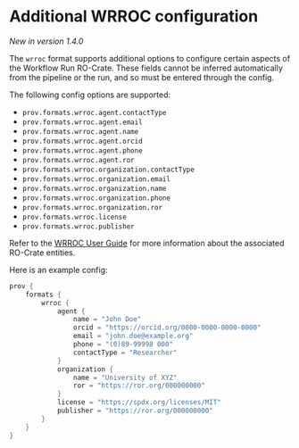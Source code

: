 # Additional WRROC configuration

*New in version 1.4.0*

The `wrroc` format supports additional options to configure certain aspects of the Workflow Run RO-Crate. These fields cannot be inferred automatically from the pipeline or the run, and so must be entered through the config.

The following config options are supported:

- `prov.formats.wrroc.agent.contactType`
- `prov.formats.wrroc.agent.email`
- `prov.formats.wrroc.agent.name`
- `prov.formats.wrroc.agent.orcid`
- `prov.formats.wrroc.agent.phone`
- `prov.formats.wrroc.agent.ror`
- `prov.formats.wrroc.organization.contactType`
- `prov.formats.wrroc.organization.email`
- `prov.formats.wrroc.organization.name`
- `prov.formats.wrroc.organization.phone`
- `prov.formats.wrroc.organization.ror`
- `prov.formats.wrroc.license`
- `prov.formats.wrroc.publisher`

Refer to the [WRROC User Guide](https://www.researchobject.org/workflow-run-crate/) for more information about the associated RO-Crate entities.

Here is an example config:

```groovy
prov {
    formats {
        wrroc {
            agent {
                name = "John Doe"
                orcid = "https://orcid.org/0000-0000-0000-0000"
                email = "john.doe@example.org"
                phone = "(0)89-99998 000"
                contactType = "Researcher"
            }
            organization {
                name = "University of XYZ"
                ror = "https://ror.org/000000000"
            }
            license = "https://spdx.org/licenses/MIT"
            publisher = "https://ror.org/000000000"
        }
    }
}
```

